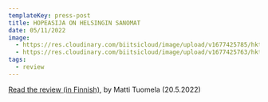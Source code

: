 ```yaml
---
templateKey: press-post
title: HOPEASIJA ON HELSINGIN SANOMAT
date: 05/11/2022
image:
  - https://res.cloudinary.com/biitsicloud/image/upload/v1677425785/hkt/arviohs2_o1riye.png
  - https://res.cloudinary.com/biitsicloud/image/upload/v1677425763/hkt/arvio_hs_msvlei.png
tags:
  - review
---
```

[Read the review (in Finnish)](https://www.hs.fi/kulttuuri/art-2000008796461.html), by Matti Tuomela (20.5.2022)